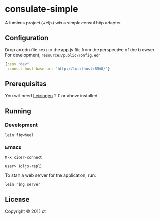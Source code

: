 # consulate-simple

A luminus project (+cljs) wih a simple consul http adapter

## Configuration
Drop an edn file next to the app.js file from the perspective of the browser.
For development, `resources/public/config.edn`

```clojure
{:env "dev"
 :consul-host-base-uri "http://localhost:8500/"}
```
## Prerequisites

You will need [Leiningen][1] 2.0 or above installed.

[1]: https://github.com/technomancy/leiningen

## Running

### Development

    lein figwheel


### Emacs

```
M-x cider-connect
```

```clojure
user> (cljs-repl)
```

To start a web server for the application, run:

    lein ring server

## License

Copyright © 2015 ct
